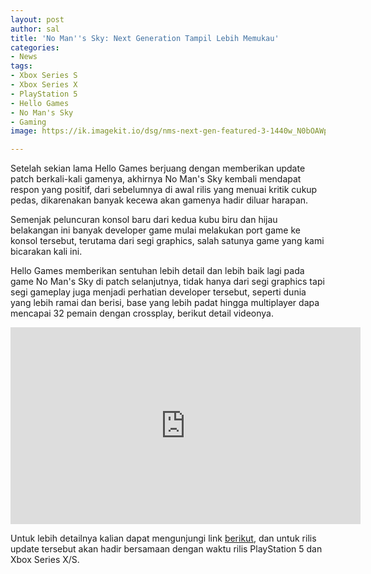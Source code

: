 ```yaml
---
layout: post
author: sal
title: 'No Man''s Sky: Next Generation Tampil Lebih Memukau'
categories:
- News
tags:
- Xbox Series S
- Xbox Series X
- PlayStation 5
- Hello Games
- No Man's Sky
- Gaming
image: https://ik.imagekit.io/dsg/nms-next-gen-featured-3-1440w_N0bOAWpiUxmc.jpg

---
```

Setelah sekian lama Hello Games berjuang dengan memberikan update patch berkali-kali gamenya, akhirnya No Man's Sky kembali mendapat respon yang positif, dari sebelumnya di awal rilis yang menuai kritik cukup pedas, dikarenakan banyak kecewa akan gamenya hadir diluar harapan.

Semenjak peluncuran konsol baru dari kedua kubu biru dan hijau belakangan ini banyak developer game mulai melakukan port game ke konsol tersebut, terutama dari segi graphics, salah satunya game yang kami bicarakan kali ini.

Hello Games memberikan sentuhan lebih detail dan lebih baik lagi pada game No Man's Sky di patch selanjutnya, tidak hanya dari segi graphics tapi segi gameplay juga menjadi perhatian developer tersebut, seperti dunia yang lebih ramai dan berisi, base yang lebih padat hingga multiplayer dapa mencapai 32 pemain dengan crossplay, berikut detail videonya.

<div class="embed-container">
<iframe width="560" height="315" src="https://www.youtube.com/embed/jRnOtGftJek" frameborder="0" allow="accelerometer; autoplay; clipboard-write; encrypted-media; gyroscope; picture-in-picture" allowfullscreen></iframe>
</div>

Untuk lebih detailnya kalian dapat mengunjungi link [berikut](https://www.nomanssky.com/next-generation-update/), dan untuk rilis update tersebut akan hadir bersamaan dengan waktu rilis PlayStation 5 dan Xbox Series X/S.